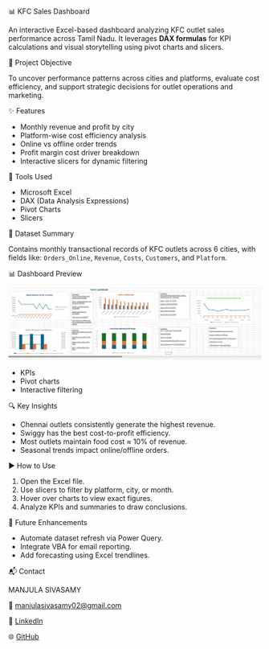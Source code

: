 

 📊 KFC Sales Dashboard

An interactive Excel-based dashboard analyzing KFC outlet sales performance across Tamil Nadu. It leverages **DAX formulas** for KPI calculations and visual storytelling using pivot charts and slicers.

 🎯 Project Objective

To uncover performance patterns across cities and platforms, evaluate cost efficiency, and support strategic decisions for outlet operations and marketing.

 ✨ Features

* Monthly revenue and profit by city
* Platform-wise cost efficiency analysis
* Online vs offline order trends
* Profit margin cost driver breakdown
* Interactive slicers for dynamic filtering

 🧰 Tools Used

* Microsoft Excel
* DAX (Data Analysis Expressions)
* Pivot Charts
* Slicers

📂 Dataset Summary

Contains monthly transactional records of KFC outlets across 6 cities, with fields like:
`Orders_Online`, `Revenue`, `Costs`, `Customers`, and `Platform`.

 📊 Dashboard Preview

![Dashboard Preview](./KFC.PNG)

* KPIs
* Pivot charts
* Interactive filtering

 🔍 Key Insights

* Chennai outlets consistently generate the highest revenue.
* Swiggy has the best cost-to-profit efficiency.
* Most outlets maintain food cost ≈ 10% of revenue.
* Seasonal trends impact online/offline orders.

 ▶️ How to Use

1. Open the Excel file.
2. Use slicers to filter by platform, city, or month.
3. Hover over charts to view exact figures.
4. Analyze KPIs and summaries to draw conclusions.


🚀 Future Enhancements

* Automate dataset refresh via Power Query.
* Integrate VBA for email reporting.
* Add forecasting using Excel trendlines.

 📬 Contact

MANJULA SIVASAMY

📧 [manjulasivasamy02@gmail.com](mailto:manjulasivasamy02@gmail.com)

💼 [LinkedIn](https://www.linkedin.com/in/manjula-sivasamy-dataanalyst)

🌐 [GitHub](https://github.com/ManjulaSivasamy-DataAnalyst)

